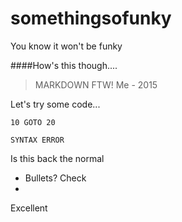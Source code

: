 # somethingsofunky
You know it won't be funky

####How's this though....

> MARKDOWN FTW!
> Me - 2015

Let's try some code...
```
10 GOTO 20

SYNTAX ERROR
```

Is this back the normal
- Bullets? Check
- 

Excellent
